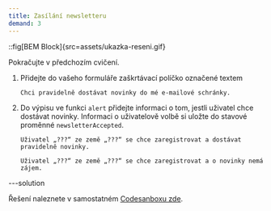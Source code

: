 ```yaml
---
title: Zasílání newsletteru
demand: 3
---
```


::fig[BEM Block]{src=assets/ukazka-reseni.gif}

Pokračujte v předchozím cvičení.

1. Přidejte do vašeho formuláře zaškrtávací políčko označené textem

   ```text
   Chci pravidelně dostávat novinky do mé e-mailové schránky.
   ```

1. Do výpisu ve funkci `alert` přidejte informaci o tom, jestli uživatel chce dostávat novinky. Informaci o uživatelově volbě si uložte do stavové proměnné `newsletterAccepted`.

   ```text
   Uživatel „???“ ze země „???“ se chce zaregistrovat a dostávat pravidelně novinky.
   ```

   ```text
   Uživatel „???“ ze země „???“ se chce zaregistrovat a o novinky nemá zájem.
   ```

---solution

Řešení naleznete v samostatném [Codesanboxu zde](https://codesandbox.io/s/da-web-registrace-zasilani-newsletteru-ibp3g3?file=/src/App.jsx).
